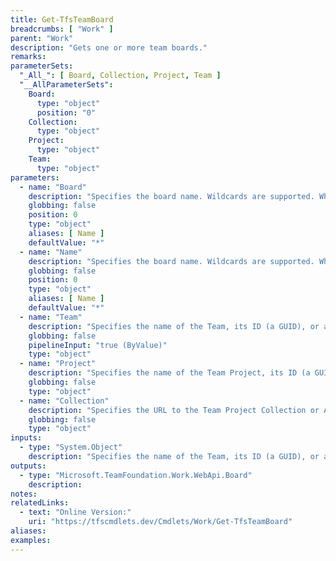 ```yaml
---
title: Get-TfsTeamBoard
breadcrumbs: [ "Work" ]
parent: "Work"
description: "Gets one or more team boards."
remarks: 
parameterSets: 
  "_All_": [ Board, Collection, Project, Team ] 
  "__AllParameterSets":  
    Board: 
      type: "object"  
      position: "0"  
    Collection: 
      type: "object"  
    Project: 
      type: "object"  
    Team: 
      type: "object" 
parameters: 
  - name: "Board" 
    description: "Specifies the board name. Wildcards are supported. When omitted, returns all boards in the given team." 
    globbing: false 
    position: 0 
    type: "object" 
    aliases: [ Name ] 
    defaultValue: "*" 
  - name: "Name" 
    description: "Specifies the board name. Wildcards are supported. When omitted, returns all boards in the given team.This is an alias of the Board parameter." 
    globbing: false 
    position: 0 
    type: "object" 
    aliases: [ Name ] 
    defaultValue: "*" 
  - name: "Team" 
    description: "Specifies the name of the Team, its ID (a GUID), or a Microsoft.TeamFoundation.Core.WebApi.WebApiTeam object to connect to. When omitted, it defaults to the connection set by Connect-TfsTeam (if any). For more details, see the Get-TfsTeam cmdlet." 
    globbing: false 
    pipelineInput: "true (ByValue)" 
    type: "object" 
  - name: "Project" 
    description: "Specifies the name of the Team Project, its ID (a GUID), or a Microsoft.TeamFoundation.Core.WebApi.TeamProject object to connect to. When omitted, it defaults to the connection set by Connect-TfsTeamProject (if any). For more details, see the Get-TfsTeamProject cmdlet." 
    globbing: false 
    type: "object" 
  - name: "Collection" 
    description: "Specifies the URL to the Team Project Collection or Azure DevOps Organization to connect to, a TfsTeamProjectCollection object (Windows PowerShell only), or a VssConnection object. You can also connect to an Azure DevOps Services organizations by simply providing its name instead of the full URL. For more details, see the Get-TfsTeamProjectCollection cmdlet. When omitted, it defaults to the connection set by Connect-TfsTeamProjectCollection (if any)." 
    globbing: false 
    type: "object"
inputs: 
  - type: "System.Object" 
    description: "Specifies the name of the Team, its ID (a GUID), or a Microsoft.TeamFoundation.Core.WebApi.WebApiTeam object to connect to. When omitted, it defaults to the connection set by Connect-TfsTeam (if any). For more details, see the Get-TfsTeam cmdlet."
outputs: 
  - type: "Microsoft.TeamFoundation.Work.WebApi.Board" 
    description: 
notes: 
relatedLinks: 
  - text: "Online Version:" 
    uri: "https://tfscmdlets.dev/Cmdlets/Work/Get-TfsTeamBoard"
aliases: 
examples: 
---
```


